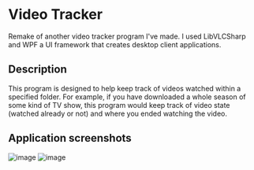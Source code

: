 # Video Tracker
Remake of another video tracker program I've made. I used LibVLCSharp and WPF a UI framework that creates desktop client applications.
## Description
This program is designed to help keep track of videos watched within a specified folder. For example, if you have downloaded a whole season of some kind of TV show, this program would keep track of video state (watched already or not) and where you ended watching the video.
## Application screenshots
![image](https://drive.google.com/uc?export=view&id=1OHEV0fiX2Zk0k9YfPLAgVKAlm48xBKrT)
![image](https://drive.google.com/uc?export=view&id=1GY27X7WzaH6qKC3VWlbr4l9reTg9pCd8)
